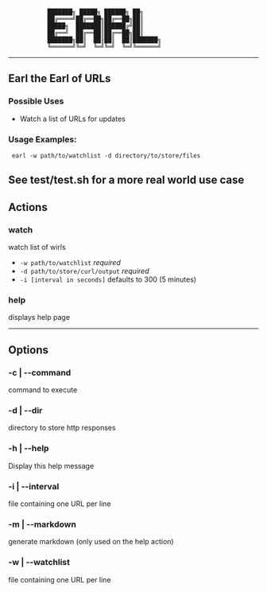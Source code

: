 ```

           ███████╗ █████╗ ██████╗ ██╗
           ██╔════╝██╔══██╗██╔══██╗██║
           █████╗  ███████║██████╔╝██║
           ██╔══╝  ██╔══██║██╔══██╗██║
           ███████╗██║  ██║██║  ██║███████╗
           ╚══════╝╚═╝  ╚═╝╚═╝  ╚═╝╚══════╝

```
--------------------------------------------------------------------
## Earl the Earl of URLs

### Possible Uses

 - Watch a list of URLs for updates

### Usage Examples:
```
 earl -w path/to/watchlist -d directory/to/store/files
```
 See test/test.sh for a more real world use case
--------------------------------------------------------------------
## Actions
### watch
  watch list of wirls

  - `-w path/to/watchlist` *required*
  - `-d path/to/store/curl/output` *required*
  - `-i [interval in seconds]` defaults to 300 (5 minutes)

### help
  displays help page

--------------------------------------------------------------------
## Options
### -c | --command

  command to execute
### -d | --dir

  directory to store http responses
### -h | --help

  Display this help message
### -i | --interval

  file containing one URL per line
### -m | --markdown

  generate markdown (only used on the help action)
### -w | --watchlist

  file containing one URL per line
